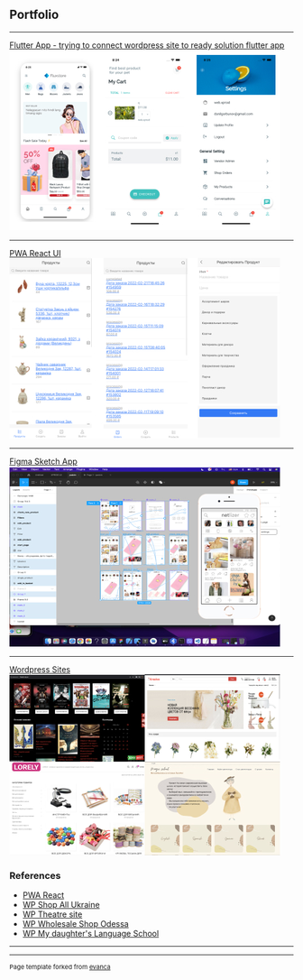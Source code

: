 ## Portfolio

---



[Flutter App - trying to connect wordpress site to ready solution flutter app](/sample_page)
<img src="images/flutter.jpg?raw=true"/>

---
[PWA React UI](/pdf/sample_presentation.pdf)
<img src="images/react.jpg?raw=true"/>

---
[Figma Sketch App](http://example.com/)
<img src="images/app_figma.jpg?raw=true"/>

---
[Wordpress Sites](/pdf/sample_presentation.pdf)
<img src="images/sites.jpg?raw=true"/>

### References

- [PWA React](http://app.xproid.com/)
- [WP Shop All Ukraine](http://krasiva.ua/)
- [WP Theatre site](http://www.theatre.org.ua/)
- [WP Wholesale Shop Odessa](http://lorely.com.ua/)
- [WP My daughter's Language School](http://auntlilibeth.com/)


---




---
<p style="font-size:11px">Page template forked from <a href="https://github.com/evanca/quick-portfolio">evanca</a></p>
<!-- Remove above link if you don't want to attibute -->
